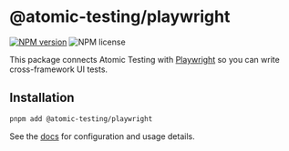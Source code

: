 # @atomic-testing/playwright

[![NPM version](https://img.shields.io/npm/v/@atomic-testing/playwright.svg?style=flat)](https://www.npmjs.com/package/@atomic-testing/playwright)
![NPM license](https://img.shields.io/npm/l/@atomic-testing/playwright.svg?style=flat)

This package connects Atomic Testing with [Playwright](https://playwright.dev) so you can write cross-framework UI tests.

## Installation

```bash
pnpm add @atomic-testing/playwright
```

See the [docs](https://atomic-testing.dev/) for configuration and usage details.
